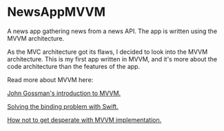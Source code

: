 # NewsAppMVVM
A news app gathering news from a news API. The app is written using the MVVM architecture. 

As the MVC architecture got its flaws, I decided to look into the MVVM architecture. This is my first app written in MVVM, and it's more about the code architecture than the features of the app.

Read more about MVVM here:

[John Gossman's introduction to MVVM.](https://blogs.msdn.microsoft.com/johngossman/2005/10/08/introduction-to-modelviewviewmodel-pattern-for-building-wpf-apps/ "John Gossman's introduction to MVVM.")

[Solving the binding problem with Swift.](http://five.agency/solving-the-binding-problem-with-swift/ "Solving the binding problem with Swift.")

[How not to get desperate with MVVM implementation.](https://medium.com/flawless-app-stories/how-to-use-a-model-view-viewmodel-architecture-for-ios-46963c67be1b "How not to get desperate with MVVM implementation.")

